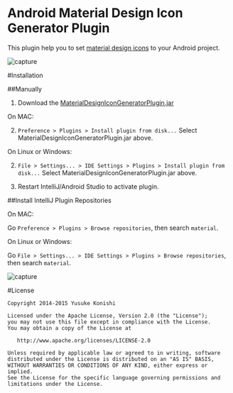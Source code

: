 Android Material Design Icon Generator Plugin
=============================================

This plugin help you to set [material design icons](https://github.com/google/material-design-icons) to your Android project.

![capture](https://raw.githubusercontent.com/konifar/android-material-design-icon-generator-plugin/master/docs/capture.gif)

#Installation

##Manually

1. Download the [MaterialDesignIconGeneratorPlugin.jar](https://github.com/konifar/android-material-design-icon-generator-plugin/raw/master/MaterialDesignIconGeneratorPlugin.jar)

On MAC:

2. `Preference > Plugins > Install plugin from disk...` Select MaterialDesignIconGeneratorPlugin.jar above.
 
On Linux or Windows:

2. `File > Settings... > IDE Settings > Plugins > Install plugin from disk...` Select MaterialDesignIconGeneratorPlugin.jar above.

3. Restart IntelliJ/Android Studio to activate plugin.

##Install IntelliJ Plugin Repositories

On MAC:

Go `Preference > Plugins > Browse repositories`, then search `material`.

On Linux or Windows:

Go `File > Settings... > IDE Settings > Plugins > Browse repositories`, then search `material`.

![capture](https://raw.githubusercontent.com/konifar/android-material-design-icon-generator-plugin/master/docs/install.png)

#License

```
Copyright 2014-2015 Yusuke Konishi

Licensed under the Apache License, Version 2.0 (the "License");
you may not use this file except in compliance with the License.
You may obtain a copy of the License at

   http://www.apache.org/licenses/LICENSE-2.0

Unless required by applicable law or agreed to in writing, software
distributed under the License is distributed on an "AS IS" BASIS,
WITHOUT WARRANTIES OR CONDITIONS OF ANY KIND, either express or implied.
See the License for the specific language governing permissions and
limitations under the License.
```
